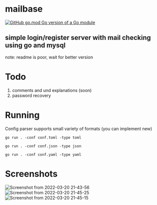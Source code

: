 # mailbase

[![GitHub go.mod Go version of a Go module](https://img.shields.io/github/go-mod/go-version/illiafox/mailbase.svg)](https://go.dev/learn/)

## simple login/register server with mail checking using go and mysql
 note: readme is poor, wait for better version

# Todo
1. comments and und explanations (soon)
2. password recovery

# Running
Config parser supports small variety of formats (you can implement new)

`go run . -conf conf.toml -type toml`

`go run . -conf conf.json -type json`

`go run . -conf conf.yaml -type yaml`

# Screenshots 

![Screenshot from 2022-03-20 21-43-56](https://user-images.githubusercontent.com/61962654/159179952-01cefdbf-08ca-401a-adf9-5f3a35c13d1c.png)
![Screenshot from 2022-03-20 21-45-25](https://user-images.githubusercontent.com/61962654/159180004-d8f089b6-e30c-487e-b61b-9d99af345792.png)
![Screenshot from 2022-03-20 21-45-15](https://user-images.githubusercontent.com/61962654/159180007-edacfd64-bee8-4f49-8b02-b61de7f12501.png)
